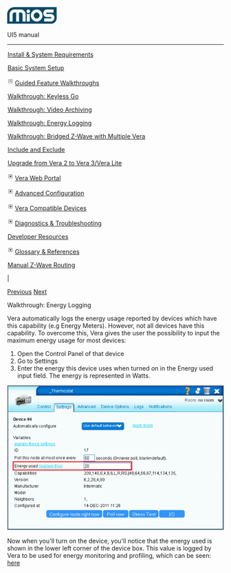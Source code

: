 ![](skins/mios/images/logo.png)

UI5 manual

  
---  
  
![](images/spacer.gif)[Install & System
Requirements](index.html#!docs5/installation_and_system_requirements_en_3Lite_all.md)

![](images/spacer.gif)[Basic System Setup ](index.html#!docs5/getting_started_en_3Lite_all.md)

![](skins/mios/images/minus.gif)[Guided Feature Walkthroughs
](features_en_3Lite_all.html)

![](images/spacer.gif)[Walkthrough: Keyless Go](index.html#!docs5/keyless_en_3Lite_all.md)

![](images/spacer.gif)[Walkthrough: Video Archiving](index.html#!docs5/video_archiving_en_3Lite_all.md)

![](images/spacer.gif)[Walkthrough: Energy Logging](index.html#!docs5/energy_logging_en_3Lite_all.md)

![](images/spacer.gif)[Walkthrough: Bridged Z-Wave with Multiple Vera](index.html#!docs5/multiple_units_en_3Lite_all.md)

![](images/spacer.gif)[Include and Exclude](index.html#!docs5/include_mode_en_3Lite_all.md)

![](images/spacer.gif)[Upgrade from Vera 2 to Vera 3/Vera Lite](index.html#!docs5/upgrade_en_3Lite_all.md)

![](skins/mios/images/plus.gif)[Vera Web Portal](index.html#!docs5/web_portal_en_3Lite_all.md)

![](skins/mios/images/plus.gif)[Advanced
Configuration](index.html#!docs5/advanced_configuration_en_3Lite_all.md)

![](skins/mios/images/plus.gif)[Vera Compatible
Devices](index.html#!docs5/supported_hardware_en_3Lite_all.md)

![](skins/mios/images/plus.gif)[Diagnostics &
Troubleshooting](index.html#!docs5/troubleshooting_en_3Lite_all.md)

![](images/spacer.gif)[Developer Resources](index.html#!docs5/developers_en_3Lite_all.md)

![](skins/mios/images/plus.gif)[Glossary &
References](index.html#!docs5/reference_en_3Lite_all.md)

![](images/spacer.gif)[Manual Z-Wave Routing](index.html#!docs5/ManualRoute_en_3Lite_all.md)

|

[Previous](index.html#!docs5/video_archiving_en_3Lite_all.md)
[Next](index.html#!docs5/multiple_units_en_3Lite_all.md)

Walkthrough: Energy Logging

Vera automatically logs the energy usage reported by devices which have this
capability (e.g Energy Meters). However, not all devices have this capability.
To overcome this, Vera gives the user the possibility to input the maximum
energy usage for most devices:  

  1. Open the Control Panel of that device
  2. Go to Settings
  3. Enter the energy this device uses when turned on in the Energy used input field. The energy is represented in Watts.

![](/images/mios/energy_used.png)  

  
Now when you'll turn on the device, you'll notice that the energy used is
shown in the lower left corner of the device box. This value is logged by Vera
to be used for energy monitoring and profiling, which can be seen:
[here](index.html#!docs5/energy_en_all_all.md)

  


